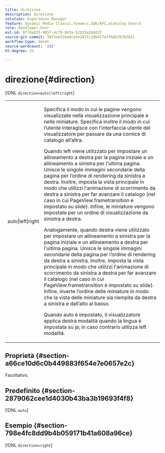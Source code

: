 ```yaml
---
title: direzione
description: direzione
solution: Experience Manager
feature: Dynamic Media Classic,Viewers,SDK/API,eCatalog Search
role: Developer,User
exl-id: 0f78a835-9057-4c79-843a-52b33a1bdd3f
source-git-commit: 38f3e425be0ce3e241fc18b477e3f68b7b763b51
workflow-type: tm+mt
source-wordcount: '192'
ht-degree: 1%

---
```


# direzione{#direction}

[!DNL `direction=auto|left|right`]

<table id="table_1D425B7685D448459CD3FE8D683C813C"> 
 <tbody> 
  <tr> 
   <td colname="col1"> <p> <span class="codeph"> auto|left|right </span> </p> </td> 
   <td colname="col2"> <p>Specifica il modo in cui le pagine vengono visualizzate nella visualizzazione principale e nelle miniature. Specifica inoltre il modo in cui l’utente interagisce con l’interfaccia utente del visualizzatore per passare da una cornice di catalogo all’altra. </p> <p>Quando <span class="codeph"> left </span> viene utilizzato per impostare un allineamento a destra per la pagina iniziale e un allineamento a sinistra per l'ultima pagina. Unisce le singole immagini secondarie della pagina per l’ordine di rendering da sinistra a destra. Inoltre, imposta la vista principale in modo che utilizzi l'animazione di scorrimento da destra a sinistra per far avanzare il catalogo (nel caso in cui <span class="codeph"> PageView.frametransition </span> è impostato su slide). Infine, le miniature vengono impostate per un ordine di visualizzazione da sinistra a destra. </p> <p>Analogamente, quando <span class="codeph"> destra </span> viene utilizzato per impostare un allineamento a sinistra per la pagina iniziale e un allineamento a destra per l'ultima pagina. Unisce le singole immagini secondarie della pagina per l’ordine di rendering da destra a sinistra. Inoltre, imposta la vista principale in modo che utilizzi l'animazione di scorrimento da sinistra a destra per far avanzare il catalogo (nel caso in cui <span class="codeph"> PageView.frametransition </span> è impostato su slide). Infine, inverte l’ordine delle miniature in modo che la vista delle miniature sia riempita da destra a sinistra e dall’alto al basso. </p> <p>Quando <span class="codeph"> auto </span> è impostato, il visualizzatore applica <span class="codeph"> destra </span> modalità quando la lingua è impostata su <span class="codeph"> ja; </span>in caso contrario utilizza <span class="codeph"> left </span> modalità. </p> </td> 
  </tr> 
 </tbody> 
</table>

## Proprietà {#section-a66ce10d6c0b449883f654e7e0657e2c}

Facoltativo.

## Predefinito {#section-2879062cee1d4030b43ba3b19693f4f8}

[!DNL `auto`]

## Esempio {#section-798e4fc8dd9b4b059171b41a608a96ce}

[!DNL `direction=right`]
